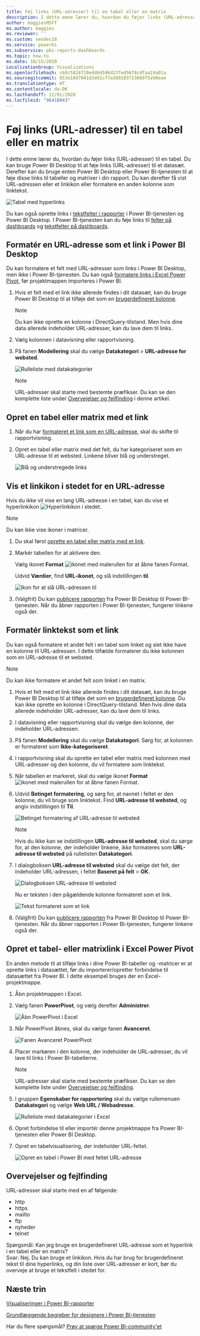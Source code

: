 ```yaml
---
title: Føj links (URL-adresser) til en tabel eller en matrix
description: I dette emne lærer du, hvordan du føjer links (URL-adresser) til en tabel. Du kan bruge Power BI Desktop til at føje links (URL-adresser) til et datasæt. Derefter kan du bruge Power BI Desktop eller Power BI-tjenesten til at føje disse links til tabeller og matrixer i din rapport.
author: maggiesMSFT
ms.author: maggies
ms.reviewer: ''
ms.custom: seodec18
ms.service: powerbi
ms.subservice: pbi-reports-dashboards
ms.topic: how-to
ms.date: 10/15/2020
LocalizationGroup: Visualizations
ms.openlocfilehash: c60c5824f20edd6d596d23fed56f8cdfaa19a01a
ms.sourcegitcommit: 653e18d7041d3dd1cf7a38010372366975a98eae
ms.translationtype: HT
ms.contentlocale: da-DK
ms.lasthandoff: 12/01/2020
ms.locfileid: "96418043"
---
```

# <a name="add-hyperlinks-urls-to-a-table-or-matrix"></a>Føj links (URL-adresser) til en tabel eller en matrix
I dette emne lærer du, hvordan du føjer links (URL-adresser) til en tabel. Du kan bruge Power BI Desktop til at føje links (URL-adresser) til et datasæt. Derefter kan du bruge enten Power BI Desktop eller Power BI-tjenesten til at føje disse links til tabeller og matrixer i din rapport. Du kan derefter få vist URL-adressen eller et linkikon eller formatere en anden kolonne som linktekst.

![Tabel med hyperlinks](media/power-bi-hyperlinks-in-tables/power-bi-url-link-text.png)

Du kan også oprette links i [tekstfelter i rapporter](service-add-hyperlink-to-text-box.md) i Power BI-tjenesten og Power BI Desktop. I Power BI-tjenesten kan du føje links til [felter på dashboards](service-dashboard-edit-tile.md) og [tekstfelter på dashboards](service-dashboard-add-widget.md). 


## <a name="format-a-url-as-a-hyperlink-in-power-bi-desktop"></a>Formatér en URL-adresse som et link i Power BI Desktop

Du kan formatere et felt med URL-adresser som links i Power BI Desktop, men ikke i Power BI-tjenesten. Du kan også [formatere links i Excel Power Pivot](#create-a-table-or-matrix-hyperlink-in-excel-power-pivot), før projektmappen importeres i Power BI.

1. Hvis et felt med et link ikke allerede findes i dit datasæt, kan du bruge Power BI Desktop til at tilføje det som en [brugerdefineret kolonne](../transform-model/desktop-common-query-tasks.md).

    > [!NOTE]
    > Du kan ikke oprette en kolonne i DirectQuery-tilstand.  Men hvis dine data allerede indeholder URL-adresser, kan du lave dem til links.

2. Vælg kolonnen i datavisning eller rapportvisning. 

3. På fanen **Modellering** skal du vælge **Datakategori** > **URL-adresse for websted**.
   
    ![Rulleliste med datakategorier](media/power-bi-hyperlinks-in-tables/power-bi-format-web-url.png)

    > [!NOTE]
    > URL-adresser skal starte med bestemte præfikser. Du kan se den komplette liste under [Overvejelser og fejlfinding](#considerations-and-troubleshooting) i denne artikel.

## <a name="create-a-table-or-matrix-with-a-hyperlink"></a>Opret en tabel eller matrix med et link

1. Når du har [formateret et link som en URL-adresse](#format-a-url-as-a-hyperlink-in-power-bi-desktop), skal du skifte til rapportvisning.
2. Opret en tabel eller matrix med det felt, du har kategoriseret som en URL-adresse til et websted. Linkene bliver blå og understreget.

    ![Blå og understregede links](media/power-bi-hyperlinks-in-tables/power-bi-url-blue-underline.png)


## <a name="display-a-hyperlink-icon-instead-of-a-url"></a>Vis et linkikon i stedet for en URL-adresse

Hvis du ikke vil vise en lang URL-adresse i en tabel, kan du vise et hyperlinkikon ![Hyperlinkikon](media/power-bi-hyperlinks-in-tables/power-bi-hyperlink-icon.png) i stedet. 

> [!NOTE]
> Du kan ikke vise ikoner i matricer.
   
1. Du skal først [oprette en tabel eller matrix med et link](#create-a-table-or-matrix-with-a-hyperlink).

2. Markér tabellen for at aktivere den.

    Vælg ikonet **Format** ![ikonet med malerullen](media/power-bi-hyperlinks-in-tables/power-bi-paintroller.png) for at åbne fanen Format.

    Udvid **Værdier**, find **URL-ikonet**, og slå indstillingen **til**.

    ![Ikon for at slå URL-adressen til](media/power-bi-hyperlinks-in-tables/power-bi-url-icon-on.png)

1. (Valgfrit) Du kan [publicere rapporten](desktop-upload-desktop-files.md) fra Power BI Desktop til Power BI-tjenesten. Når du åbner rapporten i Power BI-tjenesten, fungerer linkene også der.

## <a name="format-link-text-as-a-hyperlink"></a>Formatér linktekst som et link

Du kan også formatere et andet felt i en tabel som linket og slet ikke have en kolonne til URL-adressen. I dette tilfælde formaterer du ikke kolonnen som en URL-adresse til et websted.

> [!NOTE]
> Du kan ikke formatere et andet felt som linket i en matrix.

1. Hvis et felt med et link ikke allerede findes i dit datasæt, kan du bruge Power BI Desktop til at tilføje det som en [brugerdefineret kolonne](../transform-model/desktop-common-query-tasks.md). Du kan ikke oprette en kolonne i DirectQuery-tilstand.  Men hvis dine data allerede indeholder URL-adresser, kan du lave dem til links.

2. I datavisning eller rapportvisning skal du vælge den kolonne, der indeholder URL-adressen. 

3. På fanen **Modellering** skal du vælge **Datakategori**. Sørg for, at kolonnen er formateret som **Ikke-kategoriseret**.

2. I rapportvisning skal du oprette en tabel eller matrix med kolonnen med URL-adresser og den kolonne, du vil formatere som linktekst.

3. Når tabellen er markeret, skal du vælge ikonet **Format** ![ikonet med malerullen](media/power-bi-hyperlinks-in-tables/power-bi-paintroller.png) for at åbne fanen Format.

4. Udvid **Betinget formatering**, og sørg for, at navnet i feltet er den kolonne, du vil bruge som linktekst. Find **URL-adresse til websted**, og angiv indstillingen til **Til**.

    ![Betinget formatering af URL-adresse til websted](media/power-bi-hyperlinks-in-tables/power-bi-format-conditional-web-url.png)

    > [!NOTE]
    > Hvis du ikke kan se indstillingen **URL-adresse til websted**, skal du sørge for, at den kolonne, der indeholder linkene, *ikke* formateres som **URL-adresse til websted** på rullelisten **Datakategori**.

5. I dialogboksen **URL-adresse til websted** skal du vælge det felt, der indeholder URL-adressen, i feltet **Baseret på felt** > **OK**.

    ![Dialogboksen URL-adresse til websted](media/power-bi-hyperlinks-in-tables/power-bi-format-web-url-dialog.png)

    Nu er teksten i den pågældende kolonne formateret som et link.

    ![Tekst formateret som et link](media/power-bi-hyperlinks-in-tables/power-bi-url-link-text.png)

1. (Valgfrit) Du kan [publicere rapporten](desktop-upload-desktop-files.md) fra Power BI Desktop til Power BI-tjenesten. Når du åbner rapporten i Power BI-tjenesten, fungerer linkene også der.

## <a name="create-a-table-or-matrix-hyperlink-in-excel-power-pivot"></a>Opret et tabel- eller matrixlink i Excel Power Pivot

En anden metode til at tilføje links i dine Power BI-tabeller og -matricer er at oprette links i datasættet, før du importerer/opretter forbindelse til datasættet fra Power BI. I dette eksempel bruges der en Excel-projektmappe.

1. Åbn projektmappen i Excel.
2. Vælg fanen **PowerPivot**, og vælg derefter **Administrer**.
   
   ![Åbn PowerPivot i Excel](media/power-bi-hyperlinks-in-tables/createhyperlinkinpowerpivot2.png)
1. Når PowerPivot åbnes, skal du vælge fanen **Avanceret**.
   
   ![Fanen Avanceret PowerPivot](media/power-bi-hyperlinks-in-tables/createhyperlinkinpowerpivot3.png)
4. Placer markøren i den kolonne, der indeholder de URL-adresser, du vil lave til links i Power BI-tabellerne.
   
   > [!NOTE]
   > URL-adresser skal starte med bestemte præfikser. Du kan se den komplette liste under [Overvejelser og fejlfinding](#considerations-and-troubleshooting).
   > 
   
5. I gruppen **Egenskaber for rapportering** skal du vælge rullemenuen **Datakategori** og vælge **Web URL / Webadresse**. 
   
   ![Rulleliste med datakategorier i Excel](media/power-bi-hyperlinks-in-tables/createhyperlinksnew.png)

6. Opret forbindelse til eller importér denne projektmappe fra Power BI-tjenesten eller Power BI Desktop.
7. Opret en tabelvisualisering, der indeholder URL-feltet.
   
   ![Opret en tabel i Power BI med feltet URL-adresse](media/power-bi-hyperlinks-in-tables/hyperlinksintables.gif)

## <a name="considerations-and-troubleshooting"></a>Overvejelser og fejlfinding

URL-adresser skal starte med en af følgende:
- http
- https
- mailto
- ftp
- nyheder
- telnet

Spørgsmål: Kan jeg bruge en brugerdefineret URL-adresse som et hyperlink i en tabel eller en matrix?    
Svar: Nej. Du kan bruge et linkikon. Hvis du har brug for brugerdefineret tekst til dine hyperlinks, og din liste over URL-adresser er kort, bør du overveje at bruge et tekstfelt i stedet for.


## <a name="next-steps"></a>Næste trin
[Visualiseringer i Power BI-rapporter](../visuals/power-bi-report-visualizations.md)

[Grundlæggende begreber for designere i Power BI-tjenesten](../fundamentals/service-basic-concepts.md)

Har du flere spørgsmål? [Prøv at spørge Power BI-community'et](https://community.powerbi.com/)
